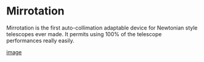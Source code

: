 # Mirrotation
Mirrotation is the first auto-collimation adaptable device for Newtonian style telescopes ever made. It permits using 100% of the telescope performances really easily.

[image](/other/image.jpg)
